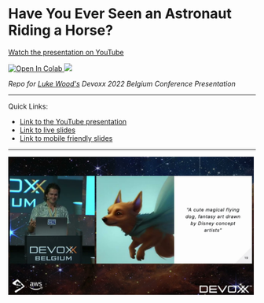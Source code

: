 # Have You Ever Seen an Astronaut Riding a Horse?  

[Watch the presentation on YouTube](https://www.youtube.com/watch?v=zE8gRayJkqc)

<a target="_blank" href="https://colab.research.google.com/github/LukeWood/devoxx/blob/master/notebooks/basic_demo.ipynb">
  <img src="https://colab.research.google.com/assets/colab-badge.svg" alt="Open In Colab"/>
</a>

<img src="assets/astro-naught-riding-horse.png" width=500>

_Repo for [Luke Wood's](https://lukewood.xyz) Devoxx 2022 Belgium Conference Presentation_

---

Quick Links:

- [Link to the YouTube presentation](https://www.youtube.com/watch?v=zE8gRayJkqc)
- [Link to live slides](https://lukewood.github.io/devoxx)
- [Link to mobile friendly slides](https://lukewood.github.io/devoxx/index.pdf)

---

<img src="media/devoxx.jpg" width=500>
